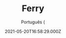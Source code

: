 ---
id: '325d9f0c-a760-42ed-b7f2-39c7ae3a7f64'
type: 'movie' # Filme, Série, Anime
title: "Ferry"
synopsis: ["Ferry Bouman ainda não é o chefão do tráfico: é só um homem que precisa voltar à sua cidade natal em uma missão de vingança. Mas esse retorno trará, também, um novo amor.",
]
originalTitle: "Ferry"
date: '2021-05-20T16:58:29.000Z'
update: '2021-05-20T16:58:29.000Z'
releaseDate: '2021-05-14T03:00:00.000Z'
imdb:
  rating: '7.2' # 8.5
  id: '' # tt0470752
duration: '1h 46 min'
trailer:
  urls: [
    '0EmrRf8M2ns',
  ]
tags: ['1080p']
genre: ['Ação', 'Crime', 'Drama', 'Suspense'] #
quality: 'WEB-DL' # BluRay, WEB-DL, HDTV, WEB-DL4K, WEB-DLe
format: 'MKV' # MKV, MP4, TS
audio: 'Português, Holandês' # Dublado, Legendado, Dual Audio, Dub & Leg
subtitle: 'Português (' # Português, inglês,
size: '2.9 GB' # 4.8 GB
audioQuality: 10
videoQuality: 10
directors: []
#  - name: 'Lana Wachowski'
#    image: ''
#  - name: 'Lilly Wachowski'
#    image: ''
cast: []
#  - name: 'Keanu Reeves'
#    image: ''
#    characterName: 'Neo'
writers: []
#  - name: ''
#    image: ''
maturityRating:
  age: '' # L , 10, 12, 14, 16, 18
  topics: [''] # Violence, Illegal drugs, Inappropriate Language, Legal Drugs, Sexual Content, Extreme Violence
###########################################
download:
  
  - url: 'magnet:?xt=urn:btih:b0a9266dbd9987fc05c541bc0f46ef4b390d55af&dn=Ferry.2021.1080p.WEB-DL.DDP5.1.DUAL.COMANDO.TO&tr=udp%3a%2f%2fpublic.popcorn-tracker.org%3a6969%2fannounce&tr=udp%3a%2f%2ftracker.internetwarriors.net%3a1337%2fannounce&tr=udp%3a%2f%2ftracker.opentrackr.org%3a1337%2fannounce&tr=udp%3a%2f%2fexodus.desync.com%3a6969%2fannounce&tr=udp%3a%2f%2fretracker.lanta-net.ru%3a2710%2fannounce&tr=udp%3a%2f%2fopen.stealth.si%3a80%2fannounce&tr=udp%3a%2f%2fwww.torrent.eu.org%3a451%2fannounce&tr=udp%3a%2f%2fopentracker.i2p.rocks%3a6969%2fannounce&tr=http%3a%2f%2ftracker.opentrackr.org%3a1337%2fannounce&tr=udp%3a%2f%2f3rt.tace.ru%3a60889%2fannounce'
    resolution: '1080p' # 720p, 1080p, 4K,
    audio: 'Dual Áudio' # Dublado, Legendado, Dual Audio
    size: '' # 4.8 GB
    quality: '' # BluRay, WEB-DL
    format: '' # MKV
images:
  cover: '/assets/movies/ferry.jpg'
  background: '/assets/movies/'
---